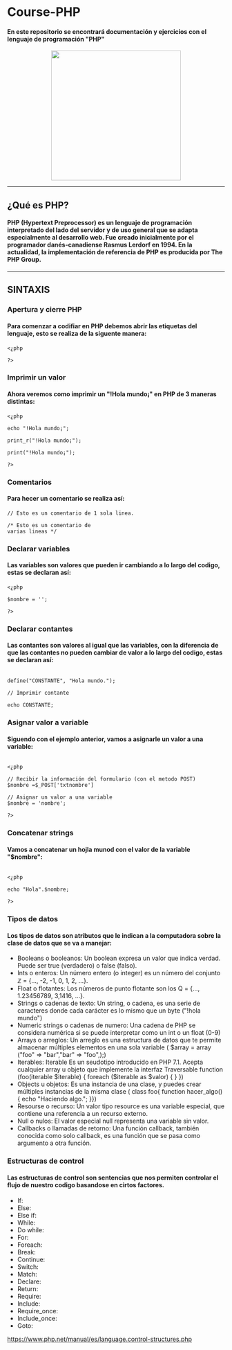# Course-PHP

#### En este repositorio se encontrará  documentación y ejercicios con el lenguaje de programación "PHP" 

<div align="center"> 
<img src="https://github.com/zumrudu-anka/zumrudu-anka/blob/master/images/php.svg" height="300px"/>
</div>

***

## ¿Qué es PHP?

#### PHP (Hypertext Preprocessor) es un lenguaje de programación interpretado​ del lado del servidor y de uso general que se adapta especialmente al desarrollo web.​ Fue creado inicialmente por el programador danés-canadiense Rasmus Lerdorf en 1994.​ En la actualidad, la implementación de referencia de PHP es producida por The PHP Group.​

***
## SINTAXIS

### Apertura y cierre PHP

#### Para comenzar a codifiar en PHP debemos abrir las etiquetas del lenguaje, esto se realiza de la siguente manera:

~~~
<¿php

?>
~~~

### Imprimir un valor

#### Ahora veremos como imprimir un "!Hola mundo¡" en PHP de 3 maneras distintas:

~~~
<¿php

echo "!Hola mundo¡";

print_r("!Hola mundo¡");

print("!Hola mundo¡");

?>
~~~

### Comentarios 

#### Para hecer un comentario se realiza así:

~~~
// Esto es un comentario de 1 sola linea.

/* Esto es un comentario de
varias lineas */
~~~

### Declarar variables

#### Las variables son valores que pueden ir cambiando a lo largo del codigo, estas se declaran así:

~~~
<¿php

$nombre = '';

?>
~~~

### Declarar contantes

#### Las contantes son valores al igual que las variables, con la diferencia de que las contantes no pueden cambiar de valor a lo largo del codigo, estas se declaran así:

~~~

define("CONSTANTE", "Hola mundo.");

// Imprimir contante

echo CONSTANTE; 

~~~

### Asignar valor a variable

#### Siguendo con el ejemplo anterior, vamos a asignarle un valor a una variable: 

~~~

<¿php

// Recibir la información del formulario (con el metodo POST)
$nombre =$_POST['txtnombre']

// Asignar un valor a una variable
$nombre = 'nombre';

?>

~~~

###  Concatenar strings

#### Vamos a concatenar un hojla munod con el valor de la variable "$nombre":

~~~

<¿php

echo "Hola".$nombre;

?>

~~~

### Tipos de datos 

#### Los tipos de datos son atributos que le indican a la computadora sobre la clase de datos que se va a manejar:

- Booleans o booleanos: Un boolean expresa un valor que indica verdad. Puede ser true (verdadero) o false (falso).
- Ints o enteros: Un número entero (o integer) es un número del conjunto ℤ = {..., -2, -1, 0, 1, 2, ...}.
- Float o flotantes: Los números de punto flotante son los Q = {..., 1.23456789, 3,1416, ...}.
- Strings o cadenas de texto: Un string, o cadena, es una serie de caracteres donde cada carácter es lo mismo que un byte ("!hola mundo")
- Numeric strings o cadenas de numero: Una cadena de PHP se considera numérica si se puede interpretar como un int o un float (0-9)
- Arrays o arreglos: Un arreglo es una estructura de datos que te permite almacenar múltiples elementos en una sola variable ( $array = array ("foo" => "bar","bar" => "foo",);)
- Iterables: Iterable Es un seudotipo introducido en PHP 7.1. Acepta cualquier array u objeto que implemente la interfaz Traversable function (foo(iterable $iterable) { foreach ($iterable as $valor) { } })
- Objects u objetos: Es una instancia de una clase, y puedes crear múltiples instancias de la misma clase ( class foo{ function hacer_algo() { echo "Haciendo algo."; }})
- Resourse o recurso: Un valor tipo resource es una variable especial, que contiene una referencia a un recurso externo.
- Null o nulos: El valor especial null representa una variable sin valor.
- Callbacks o llamadas de retorno: Una función callback, también conocida como solo callback, es una función que se pasa como argumento a otra función.

### Estructuras de control

#### Las estructuras de control son sentencias que nos permiten controlar el flujo de nuestro codigo basandose en cirtos factores.

- If:
- Else:
- Else if:
- While:
- Do while:
- For:
- Foreach:
- Break:
- Continue:
- Switch:
- Match:
- Declare:
- Return:
- Require:
- Include:
- Require_once:
- Include_once:
- Goto:


https://www.php.net/manual/es/language.control-structures.php 





















































































<!--https://www.youtube.com/watch?v=nCB1gEkRZ1g--> <!--22:30-->

